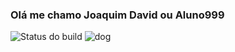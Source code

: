 ### Olá me chamo Joaquim David ou Aluno999
![Status do build](https://img.shields.io/github/workflow/status/<Aluno999>/<Aluno999/Aluno999>/<python-app.yml>?label=build&logo=github)
![dog](https://imgur.com/drIYZm0.gif)
